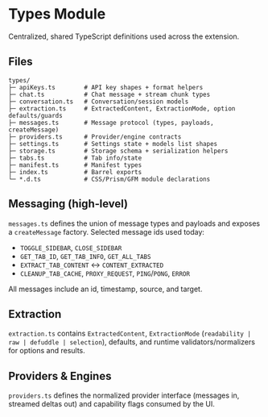 # Types Module

Centralized, shared TypeScript definitions used across the extension.

## Files

```
types/
├─ apiKeys.ts        # API key shapes + format helpers
├─ chat.ts           # Chat message + stream chunk types
├─ conversation.ts   # Conversation/session models
├─ extraction.ts     # ExtractedContent, ExtractionMode, option defaults/guards
├─ messages.ts       # Message protocol (types, payloads, createMessage)
├─ providers.ts      # Provider/engine contracts
├─ settings.ts       # Settings state + models list shapes
├─ storage.ts        # Storage schema + serialization helpers
├─ tabs.ts           # Tab info/state
├─ manifest.ts       # Manifest types
├─ index.ts          # Barrel exports
└─ *.d.ts            # CSS/Prism/GFM module declarations
```

## Messaging (high‑level)

`messages.ts` defines the union of message types and payloads and exposes a `createMessage` factory. Selected message ids used today:

- `TOGGLE_SIDEBAR`, `CLOSE_SIDEBAR`
- `GET_TAB_ID`, `GET_TAB_INFO`, `GET_ALL_TABS`
- `EXTRACT_TAB_CONTENT` ↔ `CONTENT_EXTRACTED`
- `CLEANUP_TAB_CACHE`, `PROXY_REQUEST`, `PING`/`PONG`, `ERROR`

All messages include an id, timestamp, source, and target.

## Extraction

`extraction.ts` contains `ExtractedContent`, `ExtractionMode` (`readability | raw | defuddle | selection`), defaults, and runtime validators/normalizers for options and results.

## Providers & Engines

`providers.ts` defines the normalized provider interface (messages in, streamed deltas out) and capability flags consumed by the UI.
